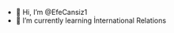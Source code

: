 - 👋 Hi, I’m @EfeCansiz1
- 🌱 I’m currently learning İnternational Relations






<!---
EfeCansiz1/EfeCansiz1 is a ✨ special ✨ repository because its `README.md` (this file) appears on your GitHub profile.
You can click the Preview link to take a look at your changes.
--->
